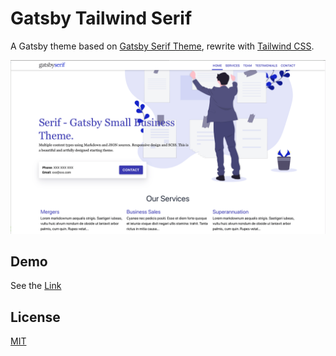 # Gatsby Tailwind Serif

A Gatsby theme based on [Gatsby Serif Theme](https://github.com/JugglerX/gatsby-serif-theme ), rewrite with [Tailwind CSS](https://tailwindcss.com/).

![image-20190708222928070](./screenshots/home.png)


## Demo

See the [Link](https://gatsby-tailwind-serif.netlify.com)


## License
[MIT](LICENSE)
